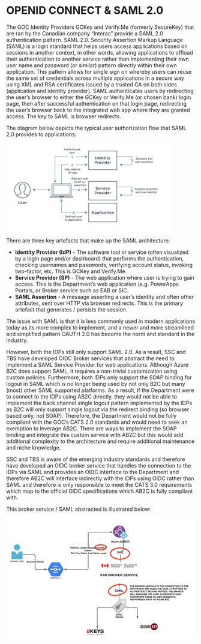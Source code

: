 # OPENID CONNECT & SAML 2.0

The GOC Identity Providers GCKey and Verify.Me (formerly SecureKey) that are ran by the Canadian company “Interac” provide a SAML 2.0 authentication pattern. SAML 2.0. Security Assertion Markup Language (SAML) is a login standard that helps users access applications based on sessions in another context, in other words, allowing applications to offload their authentication to another service rather than implementing their own user name and password (or similar) pattern directly within their own application. This pattern allows for single sign on whereby users can reuse the same set of credentials across multiple applications in a secure way using XML and RSA certificates issued by a trusted CA on both sides (application and identity provider).  SAML authenticates users by redirecting the user’s browser to either the GCKey or Verify.Me (or chosen bank) login page, then after successful authentication on that login page, redirecting the user’s browser back to the integrated web app where they are granted access. The key to SAML is browser redirects. 

The diagram below depicts the typical user authorization flow that SAML 2.0 provides to applications:

![image info](./../Images/Picture10.png)

 There are three key artefacts that make up the SAML architecture:

* **Identity Provider (IdP)** - The software tool or service (often visualized by a login page and/or dashboard) that performs the authentication, checking usernames and passwords, verifying account status, invoking two-factor, etc. This is GCKey and Verify.Me.
* **Service Provider (SP)** - The web application where user is trying to gain access. This is the Department’s web application (e.g. PowerApps Portals, or Broker service such as EAB or SIC.
* **SAML Assertion** - A message asserting a user’s identity and often other attributes, sent over HTTP via browser redirects. This is the primary artefact that generates / persists the session.

The issue with SAML is that it is less commonly used in modern applications today as its more complex to implement, and a newer and more streamlined and simplified pattern OAUTH 2.0 has become the norm and standard in the industry. 

However, both the IDPs still only support SAML 2.0. As a result, SSC and TBS have developed OIDC Broker services that abstract the need to implement a SAML Service Provider for web applications. Although Azure B2C does support SAML, it requires a non-trivial customization using custom policies. Furthermore, both IDPs only support the SOAP binding for logout in SAML which is no longer being used by not only B2C but many (most) other SAML supported platforms.  As a result, if the Department were to connect to the IDPs using AB2C directly, they would not be able to implement the back channel single logout pattern implemented by the IDPs as B2C will only support single logout via the redirect binding (so browser based only, not SOAP). Therefore, the Department would not be fully compliant with the GOC’s CATS 2.0 standards and would need to seek an exemption to leverage AB2C. There are ways to implement the SOAP binding and integrate this custom service with AB2C but this would add additional complexity to the architecture and require additional maintenance and niche knowledge. 

SSC and TBS is aware of the emerging industry standards and therefore have developed an OIDC broker service that handles the connection to the IDPs via SAML and provides an OIDC interface to the Department and therefore AB2C will interface indirectly with the IDPs using OIDC rather than SAML and therefore is only responsible to meet the CATS 3.0 requirements which map to the official OIDC specifications which AB2C is fully compliant with.
 
This broker service / SAML abstracted is illustrated below:

![image info](./../Images/Picture11.png)


